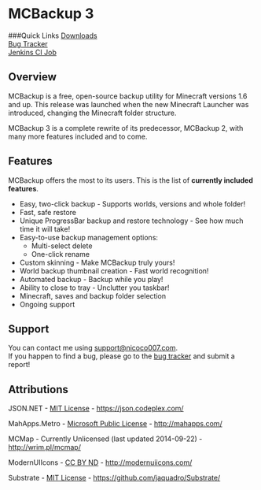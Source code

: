 MCBackup 3
==========

###Quick Links
[Downloads][1]<br>
[Bug Tracker][2]<br>
[Jenkins CI Job][3]<br>

Overview
--------
MCBackup is a free, open-source backup utility for Minecraft versions 1.6 and up. This release was launched when the new Minecraft Launcher was introduced, changing the Minecraft folder structure.

MCBackup 3 is a complete rewrite of its predecessor, MCBackup 2, with many more features included and to come.

Features
--------
MCBackup offers the most to its users. This is the list of **currently included features**.
* Easy, two-click backup - Supports worlds, versions and whole folder!
* Fast, safe restore
* Unique ProgressBar backup and restore technology - See how much time it will take!
* Easy-to-use backup management options:
    * Multi-select delete
    * One-click rename
* Custom skinning - Make MCBackup truly yours!
* World backup thumbnail creation - Fast world recognition!
* Automated backup - Backup while you play!
* Ability to close to tray - Unclutter you taskbar!
* Minecraft, saves and backup folder selection
* Ongoing support

Support
-------
You can contact me using [support@nicoco007.com][4].<br>
If you happen to find a bug, please go to the [bug tracker][2] and submit a report!

[1]:http://www.nicoco007.com/minecraft/applications/mcbackup-3/downloads/     "Downloads"
[2]:https://github.com/nicoco007/MCBackup-3/issues                            "Bug Tracker"
[3]:http://ci.nicoco007.com:8080/job/MCBackup%203                             "MCBackup 3 Jenkins Job"
[4]:mailto:support@nicoco007.com                                              "Support Email"

Attributions
------------
JSON.NET - [MIT License](https://json.codeplex.com/license) - https://json.codeplex.com/

MahApps.Metro - [Microsoft Public License](https://github.com/MahApps/MahApps.Metro/blob/master/LICENSE) - http://mahapps.com/

MCMap - Currently Unlicensed (last updated 2014-09-22) - http://wrim.pl/mcmap/

ModernUIIcons - [CC BY ND](https://github.com/coolwanglu/OK/blob/master/license-modernuiicons.txt) - http://modernuiicons.com/

Substrate - [MIT License](https://github.com/jaquadro/Substrate/blob/master/LICENSE.txt) - https://github.com/jaquadro/Substrate/
